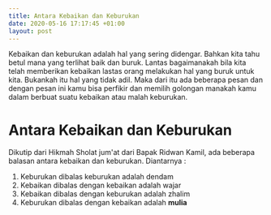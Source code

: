 ```yaml
---
title: Antara Kebaikan dan Keburukan
date: 2020-05-16 17:17:45 +01:00
layout: post
---
```


Kebaikan dan keburukan adalah hal yang sering didengar. Bahkan kita tahu betul mana yang terlihat baik dan buruk. Lantas bagaimanakah bila kita telah memberikan kebaikan lastas orang melakukan hal yang buruk untuk kita. Bukankah itu hal yang tidak adil. Maka dari itu ada beberapa pesan dan dengan pesan ini kamu bisa perfikir dan memilih golongan manakah kamu dalam berbuat suatu kebaikan atau malah keburukan.

<!-- more -->

# Antara Kebaikan dan Keburukan

Dikutip dari Hikmah Sholat jum'at dari Bapak Ridwan Kamil, 
ada beberapa balasan antara kebaikan dan keburukan.
Diantarnya :
1. Keburukan dibalas keburukan adalah dendam
2. Kebaikan dibalas dengan kebaikan adalah wajar
3. Kebaikan dibalas dengan keburukan adalah zhalim
4. Keburukan dibalas dengan kebaikan adalah **mulia**
